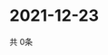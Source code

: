# 2021-12-23
  共 0条

  <!-- BEGIN -->
  <!-- 最后更新时间Thu Dec 23 2021 04:06:37 GMT+0000 (Coordinated Universal Time) -->
  
  <!-- END -->
  
  